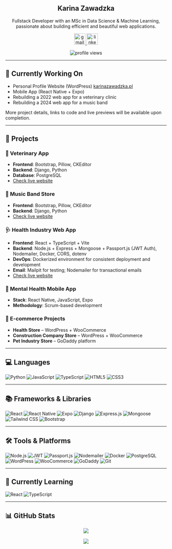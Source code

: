 <h2 align="center">Karina Zawadzka</h2>

<p align="center">
  Fullstack Developer with an MSc in Data Science & Machine Learning, passionate about building efficient and beautiful web applications.
</p>

<div align="center">
  <a href="mailto:karina.zawadzkax@gmail.com" target="_blank">
    <img src="https://img.shields.io/static/v1?message=Gmail&logo=gmail&label=&color=D14836&logoColor=white&labelColor=&style=for-the-badge" height="35" alt="gmail logo" />
  </a>
  <a href="https://www.linkedin.com/in/karina-zawadzka-x/" target="_blank">
    <img src="https://img.shields.io/static/v1?message=LinkedIn&logo=linkedin&label=&color=0077B5&logoColor=white&labelColor=&style=for-the-badge" height="35" alt="linkedin logo" />
  </a>
</div>

<p align="center">
  <img src="https://komarev.com/ghpvc/?username=karinazz&label=Profile%20views&color=0e75b6&style=flat" alt="profile views" />
</p>

---

## 🚧 Currently Working On

- Personal Profile Website (WordPress) <a href="https://karinazawadzka.pl"> karinazawadzka.pl </a>
- Mobile App (React Native + Expo)
- Rebuilding a 2022 web app for a veterinary clinic
- Rebuilding a 2024 web app for a music band

More project details, links to code and live previews will be available upon completion.

---

## 🧩 Projects

### 🐾 Veterinary App
- **Frontend**: Bootstrap, Pillow, CKEditor
- **Backend**: Django, Python
- **Database**: PostgreSQL
- <a href="https://vet-clinic-app.onrender.com/"> Check live website </a>

### 🐾 Music Band Store
- **Frontend**: Bootstrap, Pillow, CKEditor
- **Backend**: Django, Python
- <a href="https://karinazzz.pythonanywhere.com/"> Check live website </a>

### 🩺 Health Industry Web App
- **Frontend**: React + TypeScript + Vite
- **Backend**: Node.js + Express + Mongoose + Passport.js (JWT Auth), Nodemailer, Docker, CORS, dotenv
- **DevOps**: Dockerized environment for consistent deployment and development
- **Email**: Mailpit for testing; Nodemailer for transactional emails
- <a href="https://hematobieg.org"> Check live website </a>

### 🧠 Mental Health Mobile App
- **Stack**: React Native, JavaScript, Expo
- **Methodology**: Scrum-based development

### 🛒 E-commerce Projects
- **Health Store** – WordPress + WooCommerce
- **Construction Company Store** – WordPress + WooCommerce
- **Pet Industry Store** – GoDaddy platform

---

## 💻 Languages

![Python](https://img.shields.io/badge/Python-3670A0?style=for-the-badge&logo=python&logoColor=white)
![JavaScript](https://img.shields.io/badge/JavaScript-F7DF1E?style=for-the-badge&logo=javascript&logoColor=black)
![TypeScript](https://img.shields.io/badge/TypeScript-3178C6?style=for-the-badge&logo=typescript&logoColor=white)
![HTML5](https://img.shields.io/badge/HTML5-E34F26?style=for-the-badge&logo=html5&logoColor=white)
![CSS3](https://img.shields.io/badge/CSS3-1572B6?style=for-the-badge&logo=css3&logoColor=white)


---

## 📚 Frameworks & Libraries

![React](https://img.shields.io/badge/React-20232A?style=for-the-badge&logo=react&logoColor=61DAFB)
![React Native](https://img.shields.io/badge/React_Native-20232A?style=for-the-badge&logo=react&logoColor=61DAFB)
![Expo](https://img.shields.io/badge/Expo-000020?style=for-the-badge&logo=expo&logoColor=white)
![Django](https://img.shields.io/badge/Django-092E20?style=for-the-badge&logo=django&logoColor=white)
![Express.js](https://img.shields.io/badge/Express.js-404D59?style=for-the-badge&logo=express&logoColor=white)
![Mongoose](https://img.shields.io/badge/Mongoose-880000?style=for-the-badge&logo=mongoose&logoColor=white)
![Tailwind CSS](https://img.shields.io/badge/TailwindCSS-06B6D4?style=for-the-badge&logo=tailwindcss&logoColor=white)
![Bootstrap](https://img.shields.io/badge/Bootstrap-7952B3?style=for-the-badge&logo=bootstrap&logoColor=white)


---

## 🛠️ Tools & Platforms

![Node.js](https://img.shields.io/badge/Node.js-339933?style=for-the-badge&logo=node.js&logoColor=white)
![JWT](https://img.shields.io/badge/JWT-000000?style=for-the-badge&logo=JSON%20web%20tokens&logoColor=white)
![Passport.js](https://img.shields.io/badge/Passport.js-34E27A?style=for-the-badge&logo=passport&logoColor=black)
![Nodemailer](https://img.shields.io/badge/Nodemailer-EA4335?style=for-the-badge&logo=gmail&logoColor=white)
![Docker](https://img.shields.io/badge/Docker-2496ED?style=for-the-badge&logo=docker&logoColor=white)
![PostgreSQL](https://img.shields.io/badge/PostgreSQL-316192?style=for-the-badge&logo=postgresql&logoColor=white)
![WordPress](https://img.shields.io/badge/WordPress-21759B?style=for-the-badge&logo=wordpress&logoColor=white)
![WooCommerce](https://img.shields.io/badge/WooCommerce-96588A?style=for-the-badge&logo=woocommerce&logoColor=white)
![GoDaddy](https://img.shields.io/badge/GoDaddy-1BDBDB?style=for-the-badge&logo=GoDaddy&logoColor=black)
![Git](https://img.shields.io/badge/Git-F05032?style=for-the-badge&logo=git&logoColor=white)


---

## 🧠 Currently Learning

![React](https://img.shields.io/badge/React-20232A?style=for-the-badge&logo=react&logoColor=61DAFB)
![TypeScript](https://img.shields.io/badge/TypeScript-3178C6?style=for-the-badge&logo=typescript&logoColor=white)

---

## 📊 GitHub Stats

<div align="center">
  
  <img src="https://github-readme-stats.vercel.app/api/top-langs/?username=karinazz&layout=compact&theme=tokyonight" />
  <br><br>
  <img src="https://github-readme-stats.vercel.app/api?username=karinazz&show_icons=true&theme=tokyonight&locale=en" />
  
</div>
